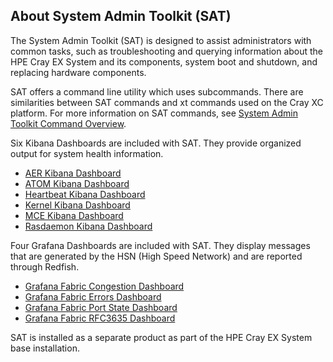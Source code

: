 ## About System Admin Toolkit (SAT)

The System Admin Toolkit \(SAT\) is designed to assist administrators with common tasks, such as troubleshooting and
querying information about the HPE Cray EX System and its components, system boot and shutdown, and replacing hardware
components.

SAT offers a command line utility which uses subcommands. There are similarities between SAT commands and xt commands
used on the Cray XC platform. For more information on SAT commands, see [System Admin Toolkit Command Overview](#system-admin-toolkit-command-overview).

Six Kibana Dashboards are included with SAT. They provide organized output for system health information.

- [AER Kibana Dashboard](#aer-kibana-dashboard)
- [ATOM Kibana Dashboard](#atom-kibana-dashboard)
- [Heartbeat Kibana Dashboard](#heartbeat-kibana-dashboard)
- [Kernel Kibana Dashboard](#kernel-kibana-dashboard)
- [MCE Kibana Dashboard](#mce-kibana-dashboard)
- [Rasdaemon Kibana Dashboard](#rasdaemon-kibana-dashboard)

Four Grafana Dashboards are included with SAT. They display messages that are generated by the HSN (High Speed Network) and
are reported through Redfish.

- [Grafana Fabric Congestion Dashboard](#grafana-fabric-congestion-dashboard)
- [Grafana Fabric Errors Dashboard](#grafana-fabric-errors-dashboard)
- [Grafana Fabric Port State Dashboard](#grafana-fabric-port-state-dashboard)
- [Grafana Fabric RFC3635 Dashboard](#grafana-fabric-rfc3635-dashboard)

SAT is installed as a separate product as part of the HPE Cray EX System base installation.
